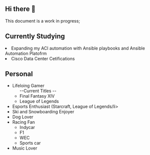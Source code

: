 ## Hi there 👋
<p dir="auto">This document is a work in progress; </p>

<!--
**jlipcsik/jlipcsik** is a ✨ _special_ ✨ repository because its `README.md` (this file) appears on your GitHub profile.

Here are some ideas to get you started:

- 🔭 I’m currently working on ...
- 🌱 I’m currently learning ...
- 👯 I’m looking to collaborate on ...
- 🤔 I’m looking for help with ...
- 💬 Ask me about ...
- 📫 How to reach me: ...
- 😄 Pronouns: ...
- ⚡ Fun fact: ...
-->

## Currently Studying

<li>Expanding my ACI automation with Ansible playbooks and Ansible Automation Platofrm</li>
<li>Cisco Data Center Cetifications</li>


## Personal

<ul dir="auto">
<li>Lifeloing Gamer
<ul dir="auto">
--Current Titles --
<li>Final Fantasy XIV</li>
<li>League of Legends</li>
</ul>
</li>
<li>Esports Enthusiast (Starcraft, League of Legends/li>
<li>Ski and Snowboarding Enjoyer</li>
<li>Dog Lover</li>
<li>Racing Fan
<ul dir="auto">
<li>Indycar</li>
<li>F1</li>
<li>WEC</li>
<li>Sports car</li>
</ul>
<li>Music Lover</li>
</li>
</ul>
